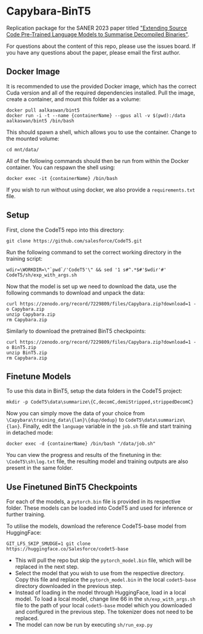# Capybara-BinT5
Replication package for the SANER 2023 paper titled ["Extending Source Code Pre-Trained Language Models to Summarise Decompiled Binaries"](https://arxiv.org/abs/2301.01701). 

For questions about the content of this repo, please use the issues board. If you have any questions about the paper, please email the first author.

## Docker Image
It is recommended to use the provided Docker image, which has the correct Cuda version and all of the required dependencies installed. 
Pull the image, create a container, and mount this folder as a volume:

``` 
docker pull aalkaswan/bint5
docker run -i -t --name {containerName} --gpus all -v $(pwd):/data aalkaswan/bint5 /bin/bash
```

This should spawn a shell, which allows you to use the container. Change to the mounted volume:
```
cd mnt/data/
```

All of the following commands should then be run from within the Docker container. You can respawn the shell using:

```
docker exec -it {containerName} /bin/bash
```

If you wish to run without using docker, we also provide a `requirements.txt` file.

## Setup 
First, clone the CodeT5 repo into this directory:

```
git clone https://github.com/salesforce/CodeT5.git
```

Run the following command to set the correct working directory in the training script:

```wdir=\WORKDIR=\"`pwd`/'CodeT5'\" && sed '1 s#^.*$#'$wdir'#' CodeT5/sh/exp_with_args.sh```

Now that the model is set up we need to download the data, use the following commands to download and unpack the data:
```
curl https://zenodo.org/record/7229809/files/Capybara.zip?download=1 -o Capybara.zip
unzip Capybara.zip
rm Capybara.zip
```
Similarly to download the pretrained BinT5 checkpoints:
```
curl https://zenodo.org/record/7229809/files/Capybara.zip?download=1 -o BinT5.zip
unzip BinT5.zip
rm Capybara.zip
```

## Finetune Models 
To use this data in BinT5, setup the data folders in the CodeT5 project:
```
mkdir -p CodeT5\data\summarize\{C,decomC,demiStripped,strippedDecomC}
```
Now you can simply move the data of your choice from `\Capybara\training_data\{lan}\{dup/dedup}` to `CodeT5\data\summarize\{lan}`. 
Finally, edit the `language` variable in the `job.sh` file and start training in detached mode:

```
docker exec -d {containerName} /bin/bash "/data/job.sh"
``` 

You can view the progress and results of the finetuning in the: `\CodeT5\sh\log.txt` file, the resulting model and training outputs are also present in the same folder.

## Use Finetuned BinT5 Checkpoints
For each of the models, a `pytorch.bin` file is provided in its respective folder. 
These models can be loaded into CodeT5 and used for inference or further training.

To utilise the models, download the reference CodeT5-base model from HuggingFace:

```
GIT_LFS_SKIP_SMUDGE=1 git clone https://huggingface.co/Salesforce/codet5-base
```

- This will pull the repo but skip the `pytorch_model.bin` file, which will be replaced in the next step. 
- Select the model that you wish to use from the respective directory. Copy this file and replace the `pytorch_model.bin` in the local `codet5-base` directory downloaded in the previous step. 
- Instead of loading in the model through HuggingFace, load in a local model. To load a local model, change line 66 in the `sh/exp_with_args.sh` file to the path of your local `codet5-base` model which you downloaded and configured in the previous step. The tokenizer does not need to be replaced. 
- The model can now be run by executing `sh/run_exp.py`